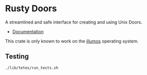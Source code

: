 # Rusty Doors

A streamlined and safe interface for creating and using Unix Doors.

- [Documentation](https://literate-barnacle-a11a1511.pages.github.io/rusty_doors/index.html)

This crate is only known to work on the [illumos](https://illumos.org) operating
system.

## Testing

```
./lib/tetes/run_tests.sh
```
